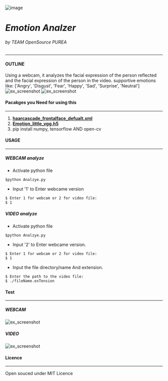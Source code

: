 ![image](https://www.simplypsychology.org/wp-content/uploads/basic-emotions.jpeg)
# ***Emotion Analzer***
###### by TEAM OpenSource PUREA
---
#### OUTLINE
Using a webcam, it analyzes the facial expression of the person reflected and the facial expression of the person in the video.
supportive emotions like: ['Angry', 'Disgust', 'Fear', 'Happy', 'Sad', 'Surprise', 'Neutral']
![ex_screenshot](./img/videoemt.gif)
![ex_screenshot](./img/webcam1.png)

#### Pacakges you Need for using this
---
1. [**haarcascade_frontalface_defualt.xml**](https://github.com/kipr/opencv/blob/master/data/haarcascades/haarcascade_frontalface_default.xml)
2. [**Emotion_little_vgg.h5**](https://github.com/crashoverloaded/Facial_expressions_Recognition/blob/master/Emotion_little_vgg.h5)
3. pip install numpy, tensorflow AND open-cv


#### USAGE
---
##### WEBCAM analyze
- Activate python file
```
$python Analzye.py
```
- Input '1' to Enter webcame version
```
$ Enter 1 for webcam or 2 for video file:
$ 1
```

##### VIDEO analyze
- Activate python file
```
$python Analzye.py
```
- Input '2' to Enter webcame version.
```
$ Enter 1 for webcam or 2 for video file:
$ 1
```
- Input the file directory/name And extension. 
```
$ Enter the path to the video file:
$ ./fileName.exTension
```

#### Test
---
##### WEBCAM
![ex_screenshot](./img/webtest.gif)
##### VIDEO
![ex_screenshot](./img/videotest.gif)
#### Licence

--- 
Open souced under MIT Licence


